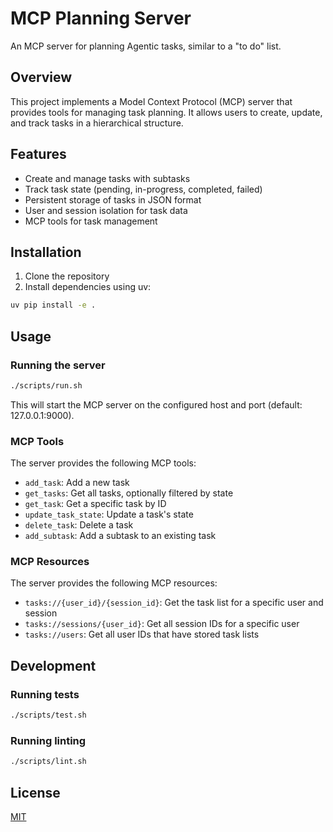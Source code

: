 # MCP Planning Server

An MCP server for planning Agentic tasks, similar to a "to do" list.

## Overview

This project implements a Model Context Protocol (MCP) server that provides tools for managing task planning. It allows users to create, update, and track tasks in a hierarchical structure.

## Features

- Create and manage tasks with subtasks
- Track task state (pending, in-progress, completed, failed)
- Persistent storage of tasks in JSON format
- User and session isolation for task data
- MCP tools for task management

## Installation

1. Clone the repository
2. Install dependencies using uv:

```bash
uv pip install -e .
```

## Usage

### Running the server

```bash
./scripts/run.sh
```

This will start the MCP server on the configured host and port (default: 127.0.0.1:9000).

### MCP Tools

The server provides the following MCP tools:

- `add_task`: Add a new task
- `get_tasks`: Get all tasks, optionally filtered by state
- `get_task`: Get a specific task by ID
- `update_task_state`: Update a task's state
- `delete_task`: Delete a task
- `add_subtask`: Add a subtask to an existing task

### MCP Resources

The server provides the following MCP resources:

- `tasks://{user_id}/{session_id}`: Get the task list for a specific user and session
- `tasks://sessions/{user_id}`: Get all session IDs for a specific user
- `tasks://users`: Get all user IDs that have stored task lists

## Development

### Running tests

```bash
./scripts/test.sh
```

### Running linting

```bash
./scripts/lint.sh
```

## License

[MIT](LICENSE)
